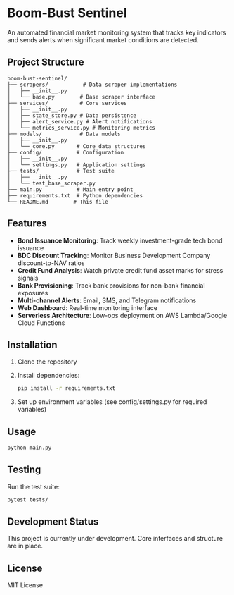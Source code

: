 # Boom-Bust Sentinel

An automated financial market monitoring system that tracks key indicators and sends alerts when significant market conditions are detected.

## Project Structure

```
boom-bust-sentinel/
├── scrapers/           # Data scraper implementations
│   ├── __init__.py
│   └── base.py        # Base scraper interface
├── services/          # Core services
│   ├── __init__.py
│   ├── state_store.py # Data persistence
│   ├── alert_service.py # Alert notifications
│   └── metrics_service.py # Monitoring metrics
├── models/            # Data models
│   ├── __init__.py
│   └── core.py       # Core data structures
├── config/           # Configuration
│   ├── __init__.py
│   └── settings.py   # Application settings
├── tests/            # Test suite
│   ├── __init__.py
│   └── test_base_scraper.py
├── main.py           # Main entry point
├── requirements.txt  # Python dependencies
└── README.md        # This file
```

## Features

- **Bond Issuance Monitoring**: Track weekly investment-grade tech bond issuance
- **BDC Discount Tracking**: Monitor Business Development Company discount-to-NAV ratios
- **Credit Fund Analysis**: Watch private credit fund asset marks for stress signals
- **Bank Provisioning**: Track bank provisions for non-bank financial exposures
- **Multi-channel Alerts**: Email, SMS, and Telegram notifications
- **Web Dashboard**: Real-time monitoring interface
- **Serverless Architecture**: Low-ops deployment on AWS Lambda/Google Cloud Functions

## Installation

1. Clone the repository
2. Install dependencies:
   ```bash
   pip install -r requirements.txt
   ```

3. Set up environment variables (see config/settings.py for required variables)

## Usage

```bash
python main.py
```

## Testing

Run the test suite:
```bash
pytest tests/
```

## Development Status

This project is currently under development. Core interfaces and structure are in place.

## License

MIT License